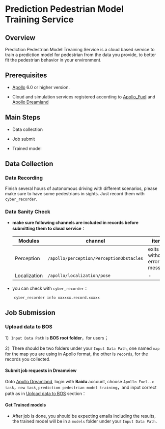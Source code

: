 # Prediction Pedestrian Model Training Service


## Overview

Prediction Pedestrian Model Treaining Service is a cloud based service to train a prediction model for pedestrian from the data you provide, to better fit the pedestrian behavior in your environment.

## Prerequisites


- [Apollo](https://github.com/ApolloAuto/apollo) 6.0 or higher version.

- Cloud and simulation services registered according to [Apollo_Fuel](Localization_Configuration_cn.md) and [Apollo Dreamland](http://bce.apollo.auto/)

## Main Steps

- Data collection

- Job submit

- Trained model

## Data Collection

### Data Recording

Finish several hours of autonomous driving with different scenarios, please make sure to have some pedestrians in sights. Just record them with `cyber_recorder`.

### Data Sanity Check


- **make sure following channels are included in records before submitting them to cloud service**：

    | Modules | channel | items |
    |---|---|---|
    | Perception | `/apollo/perception/PerceptionObstacles` | exits without error message |
    | Localization | `/apollo/localization/pose` | - |

-  you can check with `cyber_recorder`：

```
    cyber_recorder info xxxxxx.record.xxxxx
```


## Job Submission


### Upload data to BOS

1）`Input Data Path` is **BOS root folder**，for users；

2）There should be two folders under your `Input Data Path`, one named `map` for the map you are using in Apollo format, the other is `records`, for the records you collected.



#### Submit job requests in Dreamview

Goto [Apollo Dreamland](http://bce.apollo.auto/login), login with **Baidu** account, choose `Apollo Fuel--> task`，`new task`, `prediction pedestrian model training`，and input correct path as in [Upload data to BOS](###Upload-data-to-BOS) section：


#### Get Trained models

- After job is done, you should be expecting emails including the results, the trained model will be in a `models` folder under your `Input Data Path`.
